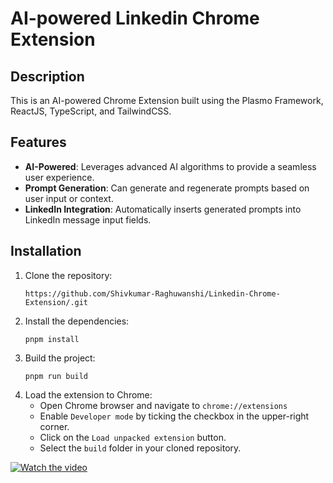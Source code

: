 # AI-powered Linkedin Chrome Extension

## Description

This is an AI-powered Chrome Extension built using the Plasmo Framework, ReactJS, TypeScript, and TailwindCSS. 

## Features

- **AI-Powered**: Leverages advanced AI algorithms to provide a seamless user experience.
- **Prompt Generation**: Can generate and regenerate prompts based on user input or context.
- **LinkedIn Integration**: Automatically inserts generated prompts into LinkedIn message input fields.

## Installation

1. Clone the repository:
    ```
    https://github.com/Shivkumar-Raghuwanshi/Linkedin-Chrome-Extension/.git
    ```
2. Install the dependencies:
    ```
    pnpm install
    ```
3. Build the project:
    ```
    pnpm run build
    ```
4. Load the extension to Chrome:
    - Open Chrome browser and navigate to `chrome://extensions`
    - Enable `Developer mode` by ticking the checkbox in the upper-right corner.
    - Click on the `Load unpacked extension` button.
    - Select the `build` folder in your cloned repository.

[![Watch the video](https://img.youtube.com/vi/_NCxQ5x8roM/maxresdefault.jpg)](https://www.youtube.com/embed/_NCxQ5x8roM?si=zEoVCl5yPUzV19qp)
